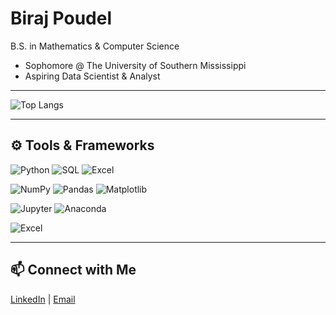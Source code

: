 # Biraj Poudel

B.S. in Mathematics & Computer Science

- Sophomore @ The University of Southern Mississippi
- Aspiring Data Scientist & Analyst


---


![Top Langs](https://github-readme-stats.vercel.app/api/top-langs/?username=notArealdevv&layout=compact&theme=tokyonight)

---

## ⚙️ Tools & Frameworks

<!-- Programming -->
![Python](https://img.shields.io/badge/Python-Programming-blue?style=for-the-badge&logo=python&logoColor=yellow)
![SQL](https://img.shields.io/badge/SQL-Database-4479A1?style=for-the-badge&logo=mysql&logoColor=white)
![Excel](https://img.shields.io/badge/Excel-Spreadsheets-217346?style=for-the-badge&logo=microsoft-excel&logoColor=white)

<!-- Libraries & Frameworks -->
![NumPy](https://img.shields.io/badge/NumPy-Math-gray?style=for-the-badge&logo=numpy)
![Pandas](https://img.shields.io/badge/Pandas-Data-black?style=for-the-badge&logo=pandas)
![Matplotlib](https://img.shields.io/badge/Matplotlib-Graphs-darkblue?style=for-the-badge&logo=matplotlib)

<!-- Environments -->
![Jupyter](https://img.shields.io/badge/Jupyter-Notebook-orange?style=for-the-badge&logo=jupyter&logoColor=white)
![Anaconda](https://img.shields.io/badge/Anaconda-Environment-42B029?style=for-the-badge&logo=anaconda&logoColor=white)

![Excel](https://img.shields.io/badge/Excel-Spreadsheets-217346?style=for-the-badge&logo=microsoft-excel&logoColor=white)

---

## 📫 Connect with Me

[LinkedIn](#) | [Email](mailto:biraj@example.com)
